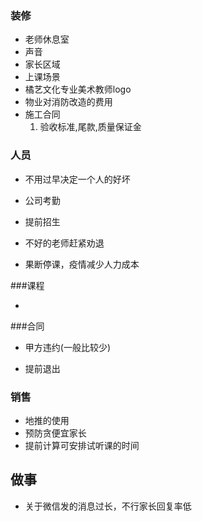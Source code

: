 ### 装修

- 老师休息室
- 声音
- 家长区域
- 上课场景
- 橘艺文化专业美术教师logo
- 物业对消防改造的费用
- 施工合同
  1. 验收标准,尾款,质量保证金

### 人员

- 不用过早决定一个人的好坏

- 公司考勤

- 提前招生
- 不好的老师赶紧劝退
- 果断停课，疫情减少人力成本

  

###课程

- 

###合同

- 甲方违约(一般比较少)

- 提前退出

  

### 销售

- 地推的使用
- 预防贪便宜家长
- 提前计算可安排试听课的时间

## 做事

- 关于微信发的消息过长，不行家长回复率低

